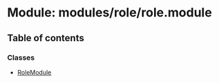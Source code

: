 # Module: modules/role/role.module

## Table of contents

### Classes

- [RoleModule](../classes/modules_role_role_module.RoleModule.md)
